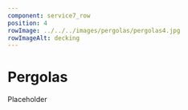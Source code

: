```yaml
---
component: service7_row
position: 4
rowImage: ../../../images/pergolas/pergolas4.jpg
rowImageAlt: decking
---
```

#  Pergolas

Placeholder

